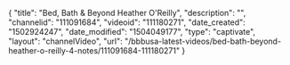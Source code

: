 {
    "title": "Bed, Bath &amp; Beyond Heather O'Reilly",
    "description": "",
    "channelid": "111091684",
    "videoid": "111180271",
    "date_created": "1502924247",
    "date_modified": "1504049177",
    "type": "captivate",
    "layout": "channelVideo",
    "url": "\/bbbusa-latest-videos\/bed-bath-beyond-heather-o-reilly-4-notes\/111091684-111180271"
}